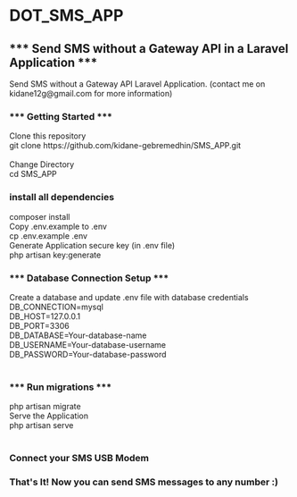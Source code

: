 # DOT_SMS_APP
<h2>*** Send SMS without a Gateway API in a Laravel Application ***</h2>
Send SMS without a Gateway API Laravel Application. (contact me on kidane12g@gmail.com for more information)
<br>
<h3>*** Getting Started ***</h3>
Clone this repository
<br>
git clone https://github.com/kidane-gebremedhin/SMS_APP.git
<br>
<br>
Change Directory
<br>
cd SMS_APP
<br>
<h3>install all dependencies</h3>
composer install 
<br>
Copy .env.example to .env
<br>
cp .env.example .env
<br>
Generate Application secure key (in .env file)
<br>
php artisan key:generate
<br>

<h3>*** Database Connection Setup ***</h3>
Create a database and update .env file with database credentials
<br>
DB_CONNECTION=mysql
<br>
DB_HOST=127.0.0.1
<br>
DB_PORT=3306
<br>
DB_DATABASE=Your-database-name
<br>
DB_USERNAME=Your-database-username
<br>
DB_PASSWORD=Your-database-password
<br>
<br>
<h3>*** Run migrations ***</h3>
php artisan migrate
<br>
Serve the Application
<br>
php artisan serve
<br>
<br>
<h3>Connect your SMS USB Modem</h3>
<h3>That's It! Now you can send SMS messages to any number :)</h3>
